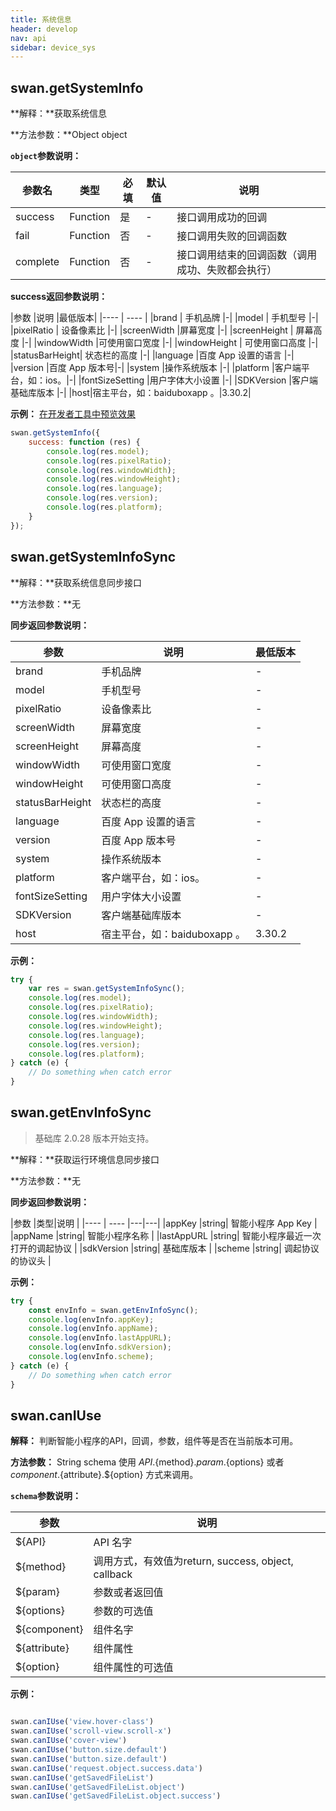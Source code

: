 ```yaml
---
title: 系统信息
header: develop
nav: api
sidebar: device_sys
---
```



## swan.getSystemInfo

**解释：**获取系统信息

**方法参数：**Object object

**`object`参数说明：**

|参数名 |类型  |必填 | 默认值 |说明|
|---- | ---- | ---- | ----|----|
|success |Function  |  是 |  -|接口调用成功的回调|
|fail   | Function |   否  | -|接口调用失败的回调函数|
|complete  |  Function |   否 | -| 接口调用结束的回调函数（调用成功、失败都会执行）|

**success返回参数说明：**

|参数  |说明 |最低版本|
|---- | ---- |
|brand  | 手机品牌 |-|
|model |  手机型号   |-|
|pixelRatio | 设备像素比  |-|
|screenWidth |屏幕宽度   |-|
|screenHeight |   屏幕高度 |-|
|windowWidth |可使用窗口宽度 |-|
|windowHeight  |  可使用窗口高度 |-|
|statusBarHeight| 状态栏的高度 |-|
|language |百度 App 设置的语言 |-|
|version |百度 App 版本号|-|
|system  |操作系统版本  |-|
|platform |客户端平台，如：ios。|-|
|fontSizeSetting |用户字体大小设置 |-|
|SDKVersion |客户端基础库版本 |-|
|host|宿主平台，如：baiduboxapp 。|3.30.2|

**示例：**
<a href="swanide://fragment/8ecdf5d7226a7a576f4c3b46227cab711540395127" title="在开发者工具中预览效果" target="_blank">在开发者工具中预览效果 </a>
```js
swan.getSystemInfo({
    success: function (res) {
        console.log(res.model);
        console.log(res.pixelRatio);
        console.log(res.windowWidth);
        console.log(res.windowHeight);
        console.log(res.language);
        console.log(res.version);
        console.log(res.platform);
    }
});
```
<!-- #### 错误码

<!-- **Andriod**

|错误码|说明|
|--|--|
|201|解析失败，请检查调起协议是否合法。|
|202|解析失败，请检查参数是否正确。|
|402|安全性检查：访问控制校验失败。| -->

## swan.getSystemInfoSync

**解释：**获取系统信息同步接口

**方法参数：**无

**同步返回参数说明：**

|参数  |说明 |最低版本|
|---- | ---- |----|
|brand  | 手机品牌 |-|
|model |  手机型号   |-|
|pixelRatio | 设备像素比  |-|
|screenWidth |屏幕宽度   |-|
|screenHeight |   屏幕高度 |-|
|windowWidth |可使用窗口宽度 |-|
|windowHeight  |  可使用窗口高度 |-|
|statusBarHeight| 状态栏的高度 |-|
|language |百度 App 设置的语言 |-|
|version |百度 App 版本号|-|
|system  |操作系统版本  |-|
|platform |客户端平台，如：ios。|-|
|fontSizeSetting |用户字体大小设置 |-|
|SDKVersion |客户端基础库版本 |-|
|host|宿主平台，如：baiduboxapp 。|3.30.2|

**示例：**

```js
try {
    var res = swan.getSystemInfoSync();
    console.log(res.model);
    console.log(res.pixelRatio);
    console.log(res.windowWidth);
    console.log(res.windowHeight);
    console.log(res.language);
    console.log(res.version);
    console.log(res.platform);
} catch (e) {
    // Do something when catch error
}
```
<!-- #### 错误码

**Andriod**

|错误码|说明|
|--|--|
|202|解析失败，请检查参数是否正确。| -->

## swan.getEnvInfoSync

> 基础库 2.0.28 版本开始支持。

**解释：**获取运行环境信息同步接口

**方法参数：**无


**同步返回参数说明：**

|参数  |类型|说明 |
|---- | ---- |---|---|
|appKey  |string| 智能小程序 App Key |
|appName |string|  智能小程序名称   |
|lastAppURL |string|  智能小程序最近一次打开的调起协议  |
|sdkVersion |string|  基础库版本   |
|scheme |string|  调起协议的协议头   |

**示例：**

```js
try {
    const envInfo = swan.getEnvInfoSync();
    console.log(envInfo.appKey);
    console.log(envInfo.appName);
    console.log(envInfo.lastAppURL);
    console.log(envInfo.sdkVersion);
    console.log(envInfo.scheme);
} catch (e) {
    // Do something when catch error
}
```

## swan.canIUse

**解释：** 判断智能小程序的API，回调，参数，组件等是否在当前版本可用。

**方法参数：** String schema
使用 ${API}.${method}.${param}.${options} 或者 ${component}.${attribute}.${option} 方式来调用。

**`schema`参数说明：**

|参数  |说明 |
|---- | ---- |
|${API}  | API 名字 |
|${method} |  调用方式，有效值为return, success, object, callback   |
|${param} | 参数或者返回值  |
|${options} |参数的可选值   |
|${component} |   组件名字 |
|${attribute} | 组件属性 |
|${option}  |  组件属性的可选值 |


**示例：**

```js

swan.canIUse('view.hover-class')
swan.canIUse('scroll-view.scroll-x')
swan.canIUse('cover-view')
swan.canIUse('button.size.default')
swan.canIUse('button.size.default')
swan.canIUse('request.object.success.data')
swan.canIUse('getSavedFileList')
swan.canIUse('getSavedFileList.object')
swan.canIUse('getSavedFileList.object.success')
```
